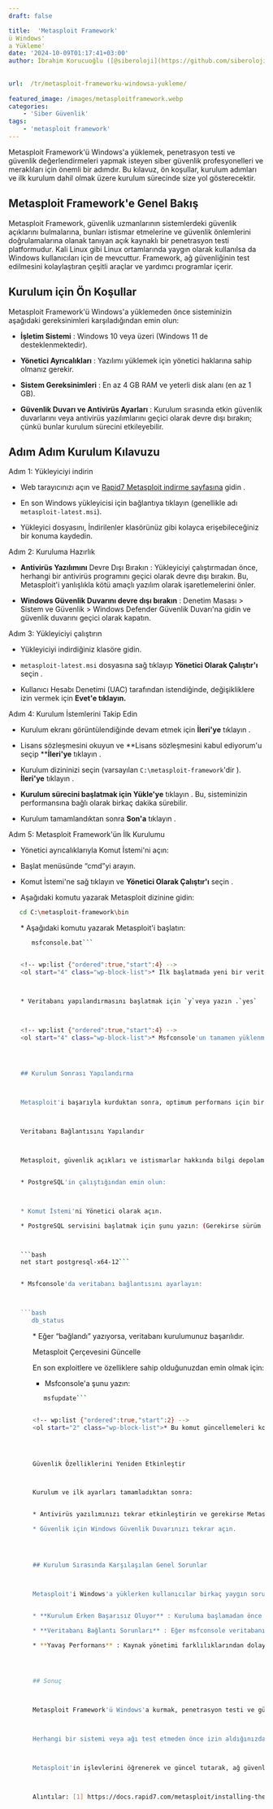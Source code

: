 ```yaml
---
draft: false

title:  'Metasploit Framework'
ü Windows'
a Yükleme'
date: '2024-10-09T01:17:41+03:00'
author: İbrahim Korucuoğlu ([@siberoloji](https://github.com/siberoloji))
 
 
url:  /tr/metasploit-frameworku-windowsa-yukleme/
 
featured_image: /images/metasploitframework.webp
categories:
    - 'Siber Güvenlik'
tags:
    - 'metasploit framework'
---
```



Metasploit Framework'ü Windows'a yüklemek, penetrasyon testi ve güvenlik değerlendirmeleri yapmak isteyen  siber güvenlik profesyonelleri ve meraklıları için önemli bir adımdır. Bu kılavuz, ön koşullar, kurulum adımları ve ilk kurulum dahil olmak üzere kurulum sürecinde size yol gösterecektir.



## Metasploit Framework'e Genel Bakış



Metasploit Framework, güvenlik uzmanlarının sistemlerdeki güvenlik açıklarını bulmalarına, bunları istismar etmelerine ve güvenlik önlemlerini doğrulamalarına olanak tanıyan açık kaynaklı bir penetrasyon testi platformudur. Kali Linux gibi Linux ortamlarında yaygın olarak kullanılsa da Windows kullanıcıları için de mevcuttur. Framework, ağ güvenliğinin test edilmesini kolaylaştıran çeşitli araçlar ve yardımcı programlar içerir.



## Kurulum için Ön Koşullar



Metasploit Framework'ü Windows'a yüklemeden önce sisteminizin aşağıdaki gereksinimleri karşıladığından emin olun:


* **İşletim Sistemi** : Windows 10 veya üzeri (Windows 11 de desteklenmektedir).

* **Yönetici Ayrıcalıkları** : Yazılımı yüklemek için yönetici haklarına sahip olmanız gerekir.

* **Sistem Gereksinimleri** : En az 4 GB RAM ve yeterli disk alanı (en az 1 GB).

* **Güvenlik Duvarı ve Antivirüs Ayarları** : Kurulum sırasında etkin güvenlik duvarlarını veya antivirüs yazılımlarını geçici olarak devre dışı bırakın; çünkü bunlar kurulum sürecini etkileyebilir.




## Adım Adım Kurulum Kılavuzu



Adım 1: Yükleyiciyi indirin


* Web tarayıcınızı açın ve <a href="https://www.rapid7.com/products/metasploit/download.jsp">Rapid7 Metasploit indirme sayfasına</a> gidin .

* En son Windows yükleyicisi için bağlantıya tıklayın (genellikle adı `metasploit-latest.msi`).

* Yükleyici dosyasını, İndirilenler klasörünüz gibi kolayca erişebileceğiniz bir konuma kaydedin.




Adım 2: Kuruluma Hazırlık


* **Antivirüs  Yazılımını** Devre Dışı Bırakın : Yükleyiciyi çalıştırmadan önce, herhangi bir antivirüs programını geçici olarak devre dışı bırakın. Bu, Metasploit'i yanlışlıkla kötü amaçlı yazılım olarak işaretlemelerini önler.

* **Windows Güvenlik Duvarını devre dışı bırakın** : Denetim Masası &gt; Sistem ve Güvenlik &gt; Windows Defender Güvenlik Duvarı'na gidin ve güvenlik duvarını geçici olarak kapatın.




Adım 3: Yükleyiciyi çalıştırın


* Yükleyiciyi indirdiğiniz klasöre gidin.

* `metasploit-latest.msi` dosyasına sağ tıklayıp **Yönetici Olarak Çalıştır'ı** seçin .

* Kullanıcı Hesabı Denetimi (UAC) tarafından istendiğinde, değişikliklere izin vermek için **Evet'e tıklayın.**




Adım 4: Kurulum İstemlerini Takip Edin


* Kurulum ekranı görüntülendiğinde devam etmek için **İleri'ye** tıklayın .

* Lisans sözleşmesini okuyun ve **Lisans sözleşmesini kabul ediyorum'u seçip ****İleri'ye** tıklayın .

* Kurulum dizininizi seçin (varsayılan `C:\metasploit-framework`'dir ). **İleri'ye** tıklayın .

* **Kurulum sürecini başlatmak için Yükle'ye** tıklayın . Bu, sisteminizin performansına bağlı olarak birkaç dakika sürebilir.

* Kurulum tamamlandıktan sonra **Son'a** tıklayın .




Adım 5: Metasploit Framework'ün İlk Kurulumu


* Yönetici ayrıcalıklarıyla Komut İstemi'ni açın:



* Başlat menüsünde “cmd”yi arayın.

* Komut İstemi'ne sağ tıklayın ve **Yönetici Olarak Çalıştır'ı** seçin .



* Aşağıdaki komutu yazarak Metasploit dizinine gidin:



```bash
   cd C:\metasploit-framework\bin
```


<!-- wp:list {"ordered":true,"start":3} -->
<ol start="3" class="wp-block-list">* Aşağıdaki komutu yazarak Metasploit'i başlatın:



```bash
   msfconsole.bat```


<!-- wp:list {"ordered":true,"start":4} -->
<ol start="4" class="wp-block-list">* İlk başlatmada yeni bir veritabanı kurmanız istenecektir:



* Veritabanı yapılandırmasını başlatmak için `y`veya yazın .`yes`



<!-- wp:list {"ordered":true,"start":4} -->
<ol start="4" class="wp-block-list">* Msfconsole'un tamamen yüklenmesini bekleyin; bu birkaç dakika sürebilir.




## Kurulum Sonrası Yapılandırma



Metasploit'i başarıyla kurduktan sonra, optimum performans için birkaç ayarı yapılandırmak önemlidir:



Veritabanı Bağlantısını Yapılandır



Metasploit, güvenlik açıkları ve istismarlar hakkında bilgi depolamak için bir veritabanı kullanır:


* PostgreSQL'in çalıştığından emin olun:



* Komut İstemi'ni Yönetici olarak açın.

* PostgreSQL servisini başlatmak için şunu yazın: (Gerekirse sürüm numarasını ayarlayın.)



```bash
net start postgresql-x64-12```


* Msfconsole'da veritabanı bağlantısını ayarlayın:



```bash
   db_status
```


<!-- wp:list {"ordered":true,"start":3} -->
<ol start="3" class="wp-block-list">* Eğer “bağlandı” yazıyorsa, veritabanı kurulumunuz başarılıdır.




Metasploit Çerçevesini Güncelle



En son exploitlere ve özelliklere sahip olduğunuzdan emin olmak için:


* Msfconsole'a şunu yazın:



```bash
   msfupdate```


<!-- wp:list {"ordered":true,"start":2} -->
<ol start="2" class="wp-block-list">* Bu komut güncellemeleri kontrol edecek ve varsa yükleyecektir.




Güvenlik Özelliklerini Yeniden Etkinleştir



Kurulum ve ilk ayarları tamamladıktan sonra:


* Antivirüs yazılımınızı tekrar etkinleştirin ve gerekirse Metasploit'e izin verecek şekilde yapılandırın.

* Güvenlik için Windows Güvenlik Duvarınızı tekrar açın.




## Kurulum Sırasında Karşılaşılan Genel Sorunlar



Metasploit'i Windows'a yüklerken kullanıcılar birkaç yaygın sorunla karşılaşabilir:


* **Kurulum Erken Başarısız Oluyor** : Kuruluma başlamadan önce tüm antivirüs yazılımlarını ve güvenlik duvarlarını devre dışı bıraktığınızdan emin olun.

* **Veritabanı Bağlantı Sorunları** : Eğer msfconsole veritabanına bağlanamadığını bildiriyorsa, PostgreSQL'in düzgün çalıştığını doğrulayın.

* **Yavaş Performans** : Kaynak yönetimi farklılıklarından dolayı Metasploit'i Windows'ta çalıştırmak Linux sistemlerine göre daha yavaş olabilir; sisteminizin minimum gereksinimleri karşıladığından emin olun.




## Sonuç



Metasploit Framework'ü Windows'a kurmak, penetrasyon testi ve güvenlik değerlendirmeleri için geniş bir olasılık yelpazesi sunar. Bu ayrıntılı kılavuzu izleyerek, Metasploit Framework'ü Windows makinenize başarıyla kurabilir ve ayarlayabilir ve  siber güvenlik uygulamalarındaki güçlü yeteneklerini keşfedebilirsiniz.



Herhangi bir sistemi veya ağı test etmeden önce izin aldığınızdan emin olarak, bu araçları her zaman yasal sınırlar içerisinde sorumlu ve etik bir şekilde kullanmayı unutmayın.



Metasploit'in işlevlerini öğrenerek ve güncel tutarak, ağ güvenliğindeki becerilerinizi önemli ölçüde artıracak ve aynı zamanda kuruluşunuzdaki veya kişisel projelerinizdeki siber güvenlik çalışmalarına olumlu katkıda bulunacaksınız.



Alıntılar: [1] https://docs.rapid7.com/metasploit/installing-the-metasploit-framework/ [2] https://www.youtube.com/watch?v=y4-oIl6bkbE [3] https://blog.didierstevens.com/2017/08/14/using-metasploit-on-windows/ [4] https://www.youtube.com/watch?v=fhR9jkgPiKg [5] https://www.youtube.com/watch?v=IuXmboYm3Gk [6 ] https://help.rapid7.com/metasploit/Content/getting-started/gsg-pro.html [7] https://docs.metasploit.com/docs/using-metasploit/getting-started/nightly-installers.html [8] https://www.metasploit.com/get-started
